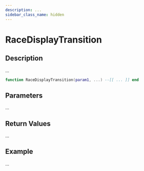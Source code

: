 ```yaml
---
description: ...
sidebar_class_name: hidden
---
```


# RaceDisplayTransition

## Description

...

```lua
function RaceDisplayTransition(param1, ...) --[[ ... ]] end
```

## Parameters

...

## Return Values

...

## Example

...

